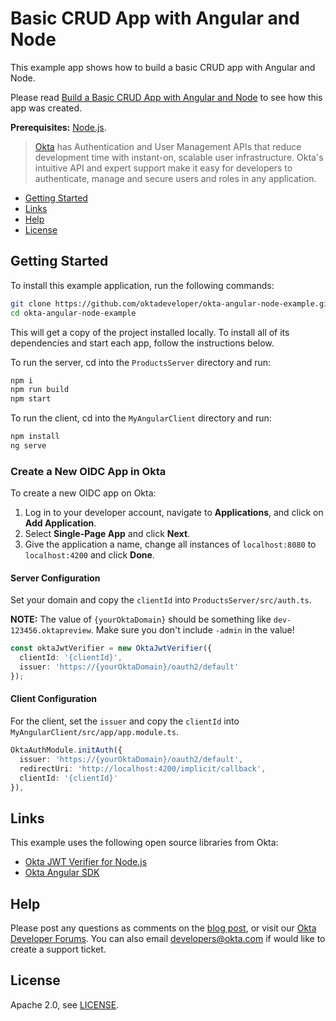 # Basic CRUD App with Angular and Node
 
This example app shows how to build a basic CRUD app with Angular and Node.

Please read [Build a Basic CRUD App with Angular and Node](https://developer.okta.com/blog/2018/10/30/basic-crud-angular-and-node) to see how this app was created.

**Prerequisites:** [Node.js](https://nodejs.org/).

> [Okta](https://developer.okta.com/) has Authentication and User Management APIs that reduce development time with instant-on, scalable user infrastructure. Okta's intuitive API and expert support make it easy for developers to authenticate, manage and secure users and roles in any application.

* [Getting Started](#getting-started)
* [Links](#links)
* [Help](#help)
* [License](#license)

## Getting Started

To install this example application, run the following commands:

```bash
git clone https://github.com/oktadeveloper/okta-angular-node-example.git
cd okta-angular-node-example
```

This will get a copy of the project installed locally. To install all of its dependencies and start each app, follow the instructions below.

To run the server, cd into the `ProductsServer` directory and run:
 
```bash
npm i
npm run build
npm start
```

To run the client, cd into the `MyAngularClient` directory and run:
 
```bash
npm install 
ng serve
```

### Create a New OIDC App in Okta

To create a new OIDC app on Okta:

1. Log in to your developer account, navigate to **Applications**, and click on **Add Application**.
3. Select **Single-Page App** and click **Next**. 
4. Give the application a name, change all instances of `localhost:8080` to `localhost:4200` and click **Done**.

#### Server Configuration

Set your domain and copy the `clientId` into `ProductsServer/src/auth.ts`. 

**NOTE:** The value of `{yourOktaDomain}` should be something like `dev-123456.oktapreview`. Make sure you don't include `-admin` in the value!

```ts
const oktaJwtVerifier = new OktaJwtVerifier({
  clientId: '{clientId}',
  issuer: 'https://{yourOktaDomain}/oauth2/default'
});
```

#### Client Configuration

For the client, set the `issuer` and copy the `clientId` into `MyAngularClient/src/app/app.module.ts`.

```typescript
OktaAuthModule.initAuth({
  issuer: 'https://{yourOktaDomain}/oauth2/default',
  redirectUri: 'http://localhost:4200/implicit/callback',
  clientId: '{clientId}'
}),
```

## Links

This example uses the following open source libraries from Okta:

* [Okta JWT Verifier for Node.js](https://github.com/okta/okta-oidc-js/tree/master/packages/jwt-verifier)
* [Okta Angular SDK](https://github.com/okta/okta-oidc-js/tree/master/packages/okta-angular)

## Help

Please post any questions as comments on the [blog post](https://developer.okta.com/blog/2018/10/30/basic-crud-angular-and-node), or visit our [Okta Developer Forums](https://devforum.okta.com/). You can also email developers@okta.com if would like to create a support ticket.

## License

Apache 2.0, see [LICENSE](LICENSE).